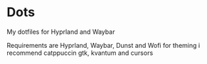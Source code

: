 # Dots
My dotfiles for Hyprland and Waybar

Requirements are
Hyprland, Waybar, Dunst and Wofi
for theming i recommend catppuccin gtk, kvantum and cursors
